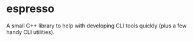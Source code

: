 # espresso
A small C++ library to help with developing CLI tools quickly (plus a few handy CLI utilities).
